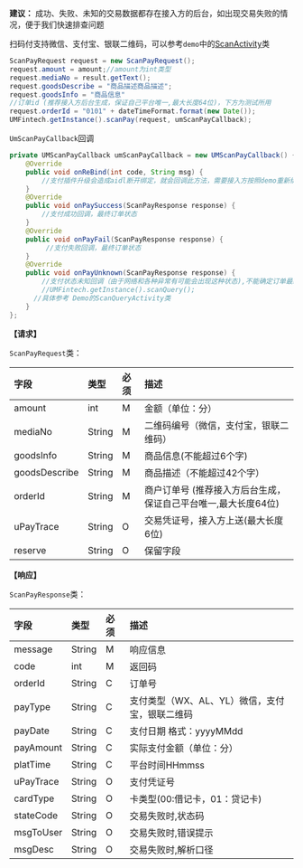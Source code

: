 **建议：** 成功、失败、未知的交易数据都存在接入方的后台，如出现交易失败的情况，便于我们快速排查问题

扫码付支持微信、支付宝、银联二维码，可以参考`demo`中的[ScanActivity](https://github.com/mr-yang/PayPluginDemo/blob/master/app/src/main/java/com/umpay/payplugindemo/ScanActivity.java)类


```java
ScanPayRequest request = new ScanPayRequest();
request.amount = amount;//amount为int类型
request.mediaNo = result.getText();
request.goodsDescribe = "商品描述商品描述";
request.goodsInfo = "商品信息"
//订单id (推荐接入方后台生成，保证自己平台唯一,最大长度64位)，下方为测试所用
request.orderId = "0101" + dateTimeFormat.format(new Date());
UMFintech.getInstance().scanPay(request, umScanPayCallback);
```

`UmScanPayCallback`回调

```java
private UMScanPayCallback umScanPayCallback = new UMScanPayCallback() {
	@Override
    public void onReBind(int code, String msg) {
        //支付插件升级会造成aidl断开绑定，就会回调此方法，需要接入方按照demo重新绑定即可
    }
    @Override
    public void onPaySuccess(ScanPayResponse response) {
        //支付成功回调，最终订单状态
    }
    @Override
    public void onPayFail(ScanPayResponse response) {
         //支付失败回调，最终订单状态
    }
    @Override
    public void onPayUnknown(ScanPayResponse response) {
        //支付状态未知回调（由于网络和各种异常有可能会出现这种状态),不能确定订单最终状态，推荐接入平台记录状态为未知，后续可以再次调用扫码付状态查询方法，来确定最终状态
	    //UMFintech.getInstance().scanQuery();
      //具体参考 Demo的ScanQueryActivity类
    }
};

```

**【请求】**

`ScanPayRequest`类：

| 字段  | 类型  | 必须  | 描述  |
| :------------ | :------------ | :------------ | :------------ |
| amount  | int  | M  | 金额（单位：分）  |
| mediaNo  | String  | M  | 二维码编号（微信，支付宝，银联二维码）  |
| goodsInfo  | String  | M  | 商品信息(不能超过6个字)  |
| goodsDescribe  | String  | M  | 商品描述（不能超过42个字）  |
| orderId  | String  | M  | 商户订单号 (推荐接入方后台生成，保证自己平台唯一,最大长度64位)  |
| uPayTrace  | String  | O  | 交易凭证号，接入方上送(最大长度6位)  |
| reserve  | String  | O  | 保留字段  |




**【响应】**

`ScanPayResponse`类：

| 字段  | 类型  | 必须  | 描述  |
| :------------ | :------------ | :------------ | :------------ |
| message  | String  | M  | 响应信息  |
| code  | int  | M  | 返回码  |
| orderId  | String  | C  | 订单号  |
| payType  | String  | C  | 支付类型（WX、AL、YL）微信，支付宝，银联二维码  |
| payDate  | String  | C  | 支付日期 格式：yyyyMMdd  |
| payAmount  | String  | C  | 实际支付金额（单位：分）  |
| platTime  | String  | C  | 平台时间HHmmss  |
| uPayTrace  | String  | O  | 支付凭证号  |
| cardType  | String  | O  | 卡类型(00:借记卡，01：贷记卡)  |
| stateCode  | String  | O  | 交易失败时,状态码  |
| msgToUser  | String  | O  | 交易失败时,错误提示  |
| msgDesc  | String  | O  | 交易失败时,解析口径  |


